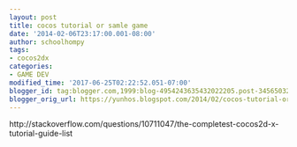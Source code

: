 ```yaml
---
layout: post
title: cocos tutorial or samle game
date: '2014-02-06T23:17:00.001-08:00'
author: schoolhompy
tags:
- cocos2dx
categories:
- GAME DEV
modified_time: '2017-06-25T02:22:52.051-07:00'
blogger_id: tag:blogger.com,1999:blog-4954243635432022205.post-3456503262094945968
blogger_orig_url: https://yunhos.blogspot.com/2014/02/cocos-tutorial-or-samle-game_6.html
---
```


<p>http://stackoverflow.com/questions/10711047/the-completest-cocos2d-x-tutorial-guide-list</p>
